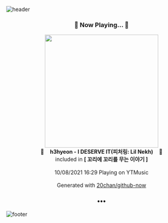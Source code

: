 ![header](https://capsule-render.vercel.app/api?type=wave&height=170&section=header&text=Hi.%20I'm%20SHIFT&fontColor=090707&fontAlignX=45&fontAlignY=65&fontSize=100)

<h3 align="center">🎵 Now Playing... 🎵</h3>
<p align="center">
  <a href="https://music.youtube.com/watch?v=GxzFIijL4hQ">
    <img width="300" src="https://lh3.googleusercontent.com/fPJyT59tmf0jBbKjj7RF-E1dcoA6i8aMGgKW8jJiCKf_EmI-p4I_QceGq8aCM7a3-CI3POgkoe8rg40c">
  </a>
  <br>
  🎵&nbsp&nbsp&nbsp <b>h3hyeon - I DESERVE IT(피처링: Lil Nekh)</b> &nbsp&nbsp&nbsp🎵
  <br>
  included in <b>[ 꼬리에 꼬리를 무는 이야기 ]</b>
  
  <br />
  <br />
  10/08/2021 16:29 Playing on YTMusic
  <br />
  <br />
  Generated with <a href="https://github.com/20chan/github-now">20chan/github-now</a>
</p>

<h3 align="center">•••</h3>

![footer](https://capsule-render.vercel.app/api?type=wave&height=150&section=footer)

